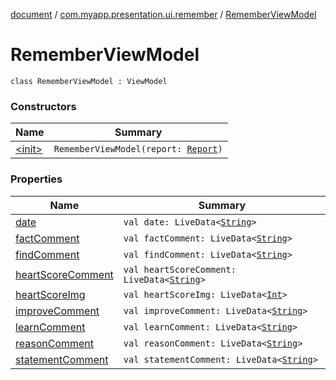 [document](../../index.md) / [com.myapp.presentation.ui.remember](../index.md) / [RememberViewModel](./index.md)

# RememberViewModel

`class RememberViewModel : ViewModel`

### Constructors

| Name | Summary |
|---|---|
| [&lt;init&gt;](-init-.md) | `RememberViewModel(report: `[`Report`](../../com.myapp.domain.model.entity/-report/index.md)`)` |

### Properties

| Name | Summary |
|---|---|
| [date](date.md) | `val date: LiveData<`[`String`](https://kotlinlang.org/api/latest/jvm/stdlib/kotlin/-string/index.html)`>` |
| [factComment](fact-comment.md) | `val factComment: LiveData<`[`String`](https://kotlinlang.org/api/latest/jvm/stdlib/kotlin/-string/index.html)`>` |
| [findComment](find-comment.md) | `val findComment: LiveData<`[`String`](https://kotlinlang.org/api/latest/jvm/stdlib/kotlin/-string/index.html)`>` |
| [heartScoreComment](heart-score-comment.md) | `val heartScoreComment: LiveData<`[`String`](https://kotlinlang.org/api/latest/jvm/stdlib/kotlin/-string/index.html)`>` |
| [heartScoreImg](heart-score-img.md) | `val heartScoreImg: LiveData<`[`Int`](https://kotlinlang.org/api/latest/jvm/stdlib/kotlin/-int/index.html)`>` |
| [improveComment](improve-comment.md) | `val improveComment: LiveData<`[`String`](https://kotlinlang.org/api/latest/jvm/stdlib/kotlin/-string/index.html)`>` |
| [learnComment](learn-comment.md) | `val learnComment: LiveData<`[`String`](https://kotlinlang.org/api/latest/jvm/stdlib/kotlin/-string/index.html)`>` |
| [reasonComment](reason-comment.md) | `val reasonComment: LiveData<`[`String`](https://kotlinlang.org/api/latest/jvm/stdlib/kotlin/-string/index.html)`>` |
| [statementComment](statement-comment.md) | `val statementComment: LiveData<`[`String`](https://kotlinlang.org/api/latest/jvm/stdlib/kotlin/-string/index.html)`>` |
